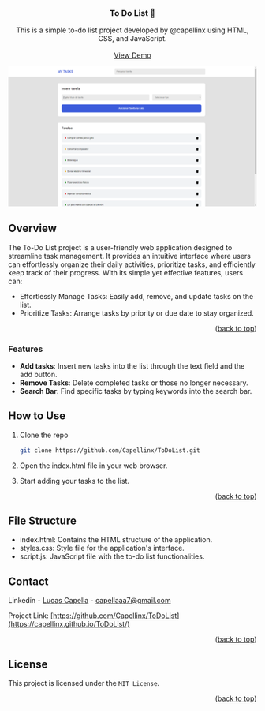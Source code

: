 
<!-- PROJECT LOGO -->
<br />
<div align="center">
  <a href="https://capellinx.github.io/ToDoList/">
  </a>

  <h3 align="center">To Do List 📌</h3>

  <p align="center">
    This is a simple to-do list project developed by @capellinx using HTML, CSS, and JavaScript.
    <br />
    <br />
    <a href="https://github.com/othneildrew/Best-README-Template">View Demo</a>
  </p>
</div>


<img src="assets/capa.png" alt="Logo">


<!-- ABOUT THE PROJECT -->
## Overview

The To-Do List project is a user-friendly web application designed to streamline task management. It provides an intuitive interface where users can effortlessly organize their daily activities, prioritize tasks, and efficiently keep track of their progress. With its simple yet effective features, users can:

- Effortlessly Manage Tasks: Easily add, remove, and update tasks on the list.
- Prioritize Tasks: Arrange tasks by priority or due date to stay organized.


<p align="right">(<a href="#readme-top">back to top</a>)</p>



### Features

- <strong>Add tasks</strong>: Insert new tasks into the list through the text field and the add button.
- <strong>Remove Tasks</strong>: Delete completed tasks or those no longer necessary.
- <strong>Search Bar</strong>: Find specific tasks by typing keywords into the search bar.



<!-- GETTING STARTED -->
## How to Use

1. Clone the repo
   ```sh
   git clone https://github.com/Capellinx/ToDoList.git
   ```
2. Open the index.html file in your web browser.

4. Start adding your tasks to the list.

<p align="right">(<a href="#readme-top">back to top</a>)</p>



## File Structure
- index.html: Contains the HTML structure of the application.
- styles.css: Style file for the application's interface.
- script.js: JavaScript file with the to-do list functionalities.


<!-- CONTACT -->
## Contact

Linkedin - [Lucas Capella](https://www.linkedin.com/in/lucas-capella-/) - capellaaa7@gmail.com

Project Link: [https://github.com/Capellinx/ToDoList](https://capellinx.github.io/ToDoList/)

<p align="right">(<a href="#readme-top">back to top</a>)</p>


<!-- LICENSE -->
## License

This project is licensed under the `MIT License`.

<p align="right">(<a href="#readme-top">back to top</a>)</p>




